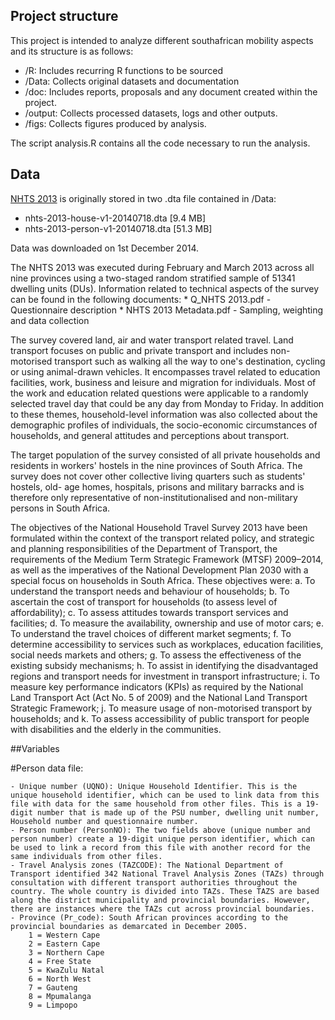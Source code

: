 ## Project structure

This project is intended to analyze different southafrican mobility aspects and its structure is as follows:

- /R: Includes recurring R functions to be sourced
- /Data: Collects original datasets and documentation
- /doc: Includes reports, proposals and any document created within the project.
- /output: Collects processed datasets, logs and other outputs.
- /figs: Collects figures produced by analysis.

The script analysis.R contains all the code necessary to run the analysis.

## Data


[NHTS 2013](http://www.datafirst.uct.ac.za/dataportal/index.php/catalog/501) is originally stored in two .dta file contained in /Data:

- nhts-2013-house-v1-20140718.dta [9.4 MB]
- nhts-2013-person-v1-20140718.dta [51.3 MB]

Data was downloaded on 1st December 2014.


The NHTS 2013 was executed during February and March 2013 across all nine provinces using a two-staged random stratified sample of 51341 dwelling units (DUs). Information related to technical aspects of the survey can be found in the following documents:
	* Q_NHTS 2013.pdf - Questionnaire description
	* NHTS 2013 Metadata.pdf - Sampling, weighting and data collection
	

The survey covered land, air and water transport related travel. Land transport focuses on public and private transport and includes non-motorised transport such as walking all the way to one's destination, cycling or using animal-drawn vehicles. It encompasses travel related to education facilities, work, business and leisure and migration for individuals. Most of the work and education related questions were applicable to a randomly selected travel day that could be any day from Monday to Friday. In addition to these themes, household-level information was also collected about the demographic profiles of individuals, the socio-economic circumstances of households, and general attitudes and perceptions about transport.

The target population of the survey consisted of all private households and residents in workers' hostels in the nine provinces of South Africa. The survey does not cover other collective living quarters such as students' hostels, old- age homes, hospitals, prisons and military barracks and is therefore only representative of non-institutionalised and non-military persons in South Africa.

The objectives of the National Household Travel Survey 2013 have been formulated within the context of the transport related policy, and strategic and planning responsibilities of the Department of Transport, the requirements of the Medium Term Strategic Framework (MTSF) 2009–2014, as well as the imperatives of the National Development Plan 2030 with a special focus on households in South Africa.
These objectives were:
a. To understand the transport needs and behaviour of households;
b. To ascertain the cost of transport for households (to assess level of affordability);
c. To assess attitudes towards transport services and facilities;
d. To measure the availability, ownership and use of motor cars;
e. To understand the travel choices of different market segments;
f. To determine accessibility to services such as workplaces, education facilities, social needs markets and
others;
g. To assess the effectiveness of the existing subsidy mechanisms;
h. To assist in identifying the disadvantaged regions and transport needs for investment in transport infrastructure;
i. To measure key performance indicators (KPIs) as required by the National Land Transport Act (Act No. 5 of 2009) and the National Land Transport Strategic Framework;
j. To measure usage of non-motorised transport by households; and
k. To assess accessibility of public transport for people with disabilities and the elderly in the communities.

##Variables

#Person data file:

	- Unique number (UQNO): Unique Household Identifier. This is the unique household identifier, which can be used to link data from this file with data for the same household from other files. This is a 19-digit number that is made up of the PSU number, dwelling unit number, Household number and questionnaire number.
	- Person number (PersonNO): The two fields above (unique number and person number) create a 19-digit unique person identifier, which can be used to link a record from this file with another record for the same individuals from other files.
	- Travel Analysis zones (TAZCODE): The National Department of Transport identified 342 National Travel Analysis Zones (TAZs) through consultation with different transport authorities throughout the country. The whole country is divided into TAZs. These TAZS are based along the district municipality and provincial boundaries. However, there are instances where the TAZs cut across provincial boundaries.
	- Province (Pr_code): South African provinces according to the provincial boundaries as demarcated in December 2005.
		1 = Western Cape 
		2 = Eastern Cape 
		3 = Northern Cape 
		4 = Free State
		5 = KwaZulu Natal 
		6 = North West
		7 = Gauteng
		8 = Mpumalanga 
		9 = Limpopo






